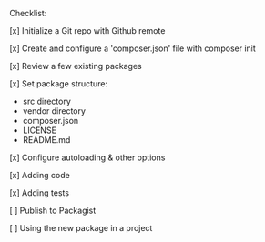 Checklist:

[x] Initialize a Git repo with Github remote

[x] Create and configure a 'composer.json' file with composer init

[x] Review a few existing packages

[x] Set package structure:

- src directory
- vendor directory
- composer.json
- LICENSE
- README.md

[x] Configure autoloading & other options

[x] Adding code

[x] Adding tests

[ ] Publish to Packagist

[ ] Using the new package in a project

